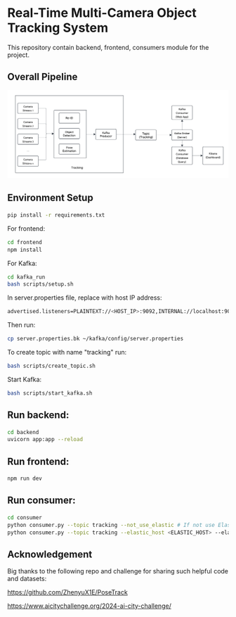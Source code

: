 # Real-Time Multi-Camera Object Tracking System
This repository contain backend, frontend, consumers module for the project.
## Overall Pipeline

<img src="architecture.png" width="650" />

## Environment Setup
```bash
pip install -r requirements.txt
```

For frontend:
```bash
cd frontend
npm install
```

For Kafka:
```bash
cd kafka_run
bash scripts/setup.sh
```

In server.properties file, replace with host IP address:
```bash
advertised.listeners=PLAINTEXT://<HOST_IP>:9092,INTERNAL://localhost:9094
```
Then run:
```bash
cp server.properties.bk ~/kafka/config/server.properties
```

To create topic with name "tracking" run:
```bash
bash scripts/create_topic.sh
```

Start Kafka:
```bash
bash scripts/start_kafka.sh
```

## Run backend:
```bash
cd backend
uvicorn app:app --reload 
```

## Run frontend:
```bash
npm run dev
```

## Run consumer:
```bash
cd consumer
python consumer.py --topic tracking --not_use_elastic # If not use Elastic
python consumer.py --topic tracking --elastic_host <ELASTIC_HOST> --elastic_api_key <API_KEY> # If use Elastic, must provide HOST and API KEY.
```

## Acknowledgement

Big thanks to the following repo and challenge for sharing such helpful code and datasets:

https://github.com/ZhenyuX1E/PoseTrack

https://www.aicitychallenge.org/2024-ai-city-challenge/